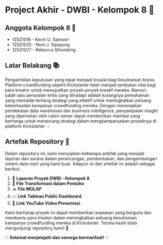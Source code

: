 # Project Akhir - DWBI - Kelompok 8 🚀

## Anggota Kelompok 8 👥

- 12S21016 - Kevin U. Samosir
- 12S21025 - Noni J. Sipayung
- 12S21027 - Rebecca Sihombing

## Latar Belakang 📚

Pengambilan keputusan yang tepat menjadi krusial bagi kesuksesan bisnis. Platform crowdfunding seperti Kickstarter telah menjadi jembatan vital bagi para kreator untuk mewujudkan proyek-proyek kreatif mereka. Namun, salah satu persoalan kritis yang dihadapi adalah kurangnya pemahaman yang memadai tentang strategi yang efektif untuk meningkatkan peluang keberhasilan kampanye crowdfunding mereka. Dengan menerapkan pendekatan data warehouse dan business intelligence, penyampaian insight yang diperlukan oleh calon owner dapat memberikan manfaat yang berharga untuk merancang strategi dalam mengkampanyekan proyeknya di platform Kickstarter. 💡

## Artefak Repository 📂

Dalam repository ini, kami menyajikan beberapa artefak yang menjadi laporan dan sarana dalam perancangan, pembentukan, dan pengembangan sistem data mart yang kami buat. Adapun isi dari artefak ini adalah sebagai berikut:

1. 📄 **Laporan Proyek DWBI - Kelompok 8**
2. 🔄 **File Transformasi dalam Pentaho**
3. 📊 **File MOLAP**
4. 📈 **Link Tableau Public Dashboard**
5. 🎥 **Link YouTube Video Presentasi**


Kami berharap proyek ini dapat memberikan wawasan yang berguna dan membantu para kreator dalam meningkatkan peluang kesuksesan kampanye crowdfunding mereka di Kickstarter. Terima kasih telah mengunjungi repository kami! 🙏

✨ **Selamat menjelajahi dan semoga bermanfaat!** ✨
